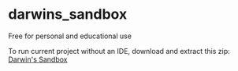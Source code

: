 # darwins_sandbox

Free for personal and educational use

To run current project without an IDE, download and extract this zip:
[Darwin's Sandbox](package/darwins_sandbox.zip)
